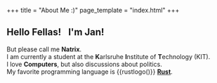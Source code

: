 +++
title = "About Me :)"
page_template = "index.html"
+++

Hello Fellas! <span style='margin-right: .3cm'></span> I'm **Jan**!
----------------------

But please call me **Natrix**.<br>
I am currently a student at the **K**arlsruhe **I**nstitute of **T**echnology (KIT).<br>
I love **Computers**, but also discussions about politics.<br>
My favorite programming language is
{{rustlogo()}}
[**Rust**](https://www.rust-lang.org/).
